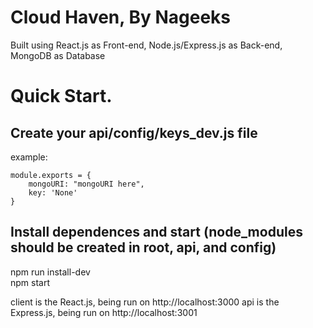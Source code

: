 # Cloud Haven, By Nageeks

Built using React.js as Front-end, Node.js/Express.js as Back-end, MongoDB as Database

# Quick Start. 
## Create your api/config/keys_dev.js file

example:

    module.exports = {
        mongoURI: "mongoURI here",
        key: 'None'
    }

## Install dependences and start (node_modules should be created in root, api, and config)
npm run install-dev\
npm start

client is the React.js, being run on http://localhost:3000
api is the Express.js, being run on http://localhost:3001
